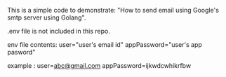 This is a simple code to demonstrate: "How to send email using Google's smtp server using Golang".


.env file is not included in this repo.

env file contents:
user="user's email id"
appPassword="user's app pasword"

example :
user=abc@gmail.com
appPassword=ijkwdcwhikrfbw